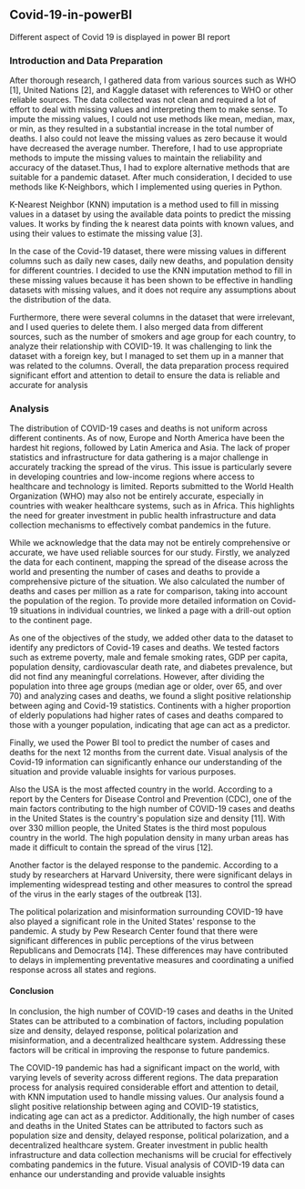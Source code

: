 ## Covid-19-in-powerBI

Different aspect of Covid 19 is displayed in power BI report

### **Introduction and Data Preparation**

After thorough research, I gathered data from various sources such as WHO [1], United Nations [2], and Kaggle dataset with references to WHO or other reliable sources. The data collected was not clean and required a lot of effort to deal with missing values and interpreting them to make sense. To impute the missing values, I could not use methods like mean, median, max, or min, as they resulted in a substantial increase in the total number of deaths. I also could not leave the missing values as zero because it would have decreased the average number. Therefore, I had to use appropriate methods to impute the missing values to maintain the reliability and accuracy of the dataset.Thus, I had to explore alternative methods that are suitable for a pandemic dataset. After much consideration, I decided to use methods like K-Neighbors, which I implemented using queries in Python.

K-Nearest Neighbor (KNN) imputation is a method used to fill in missing values in a dataset by using the available data points to predict the missing values. It works by finding the k nearest data points with known values, and using their values to estimate the missing value [3].

In the case of the Covid-19 dataset, there were missing values in different columns such as daily new cases, daily new deaths, and population density for different countries. I decided to use the KNN imputation method to fill in these missing values because it has been shown to be effective in handling datasets with missing values, and it does not require any assumptions about the distribution of the data.

Furthermore, there were several columns in the dataset that were irrelevant, and I used queries to delete them. I also merged data from different sources, such as the number of smokers and age group for each country, to analyze their relationship with COVID-19. It was challenging to link the dataset with a foreign key, but I managed to set them up in a manner that was related to the columns. Overall, the data preparation process required significant effort and attention to detail to ensure the data is reliable and accurate for analysis

### **Analysis**
The distribution of COVID-19 cases and deaths is not uniform across different continents. As of now, Europe and North America have been the hardest hit regions, followed by Latin America and Asia. The lack of proper statistics and infrastructure for data gathering is a major challenge in accurately tracking the spread of the virus. This issue is particularly severe in developing countries and low-income regions where access to healthcare and technology is limited. Reports submitted to the World Health Organization (WHO) may also not be entirely accurate, especially in countries with weaker healthcare systems, such as in Africa. This highlights the need for greater investment in public health infrastructure and data collection mechanisms to effectively combat pandemics in the future.

While we acknowledge that the data may not be entirely comprehensive or accurate, we have used reliable sources for our study. Firstly, we analyzed the data for each continent, mapping the spread of the disease across the world and presenting the number of cases and deaths to provide a comprehensive picture of the situation. We also calculated the number of deaths and cases per million as a rate for comparison, taking into account the population of the region. To provide more detailed information on Covid-19 situations in individual countries, we linked a page with a drill-out option to the continent page.

As one of the objectives of the study, we added other data to the dataset to identify any predictors of Covid-19 cases and deaths. We tested factors such as extreme poverty, male and female smoking rates, GDP per capita, population density, cardiovascular death rate, and diabetes prevalence, but did not find any meaningful correlations. However, after dividing the population into three age groups (median age or older, over 65, and over 70) and analyzing cases and deaths, we found a slight positive relationship between aging and Covid-19 statistics. Continents with a higher proportion of elderly populations had higher rates of cases and deaths compared to those with a younger population, indicating that age can act as a predictor.

Finally, we used the Power BI tool to predict the number of cases and deaths for the next 12 months from the current date. Visual analysis of the Covid-19 information can significantly enhance our understanding of the situation and provide valuable insights for various purposes.

Also the USA is the most affected country in the world. According to a report by the Centers for Disease Control and Prevention (CDC), one of the main factors contributing to the high number of COVID-19 cases and deaths in the United States is the country's population size and density [11]. With over 330 million people, the United States is the third most populous country in the world. The high population density in many urban areas has made it difficult to contain the spread of the virus [12].

Another factor is the delayed response to the pandemic. According to a study by researchers at Harvard University, there were significant delays in implementing widespread testing and other measures to control the spread of the virus in the early stages of the outbreak [13].

The political polarization and misinformation surrounding COVID-19 have also played a significant role in the United States' response to the pandemic. A study by Pew Research Center found that there were significant differences in public perceptions of the virus between Republicans and Democrats [14]. These differences may have contributed to delays in implementing preventative measures and coordinating a unified response across all states and regions.

#### **Conclusion**

In conclusion, the high number of COVID-19 cases and deaths in the United States can be attributed to a combination of factors, including population size and density, delayed response, political polarization and misinformation, and a decentralized healthcare system. Addressing these factors will be critical in improving the response to future pandemics.

The COVID-19 pandemic has had a significant impact on the world, with varying levels of severity across different regions. The data preparation process for analysis required considerable effort and attention to detail, with KNN imputation used to handle missing values. Our analysis found a slight positive relationship between aging and COVID-19 statistics, indicating age can act as a predictor. Additionally, the high number of cases and deaths in the United States can be attributed to factors such as population size and density, delayed response, political polarization, and a decentralized healthcare system. Greater investment in public health infrastructure and data collection mechanisms will be crucial for effectively combating pandemics in the future. Visual analysis of COVID-19 data can enhance our understanding and provide valuable insights
